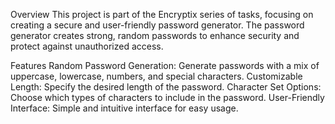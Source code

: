 Overview
This project is part of the Encryptix series of tasks, focusing on creating a secure and user-friendly password generator.
The password generator creates strong, random passwords to enhance security and protect against unauthorized access.

Features
Random Password Generation: Generate passwords with a mix of uppercase, lowercase, numbers, and special characters.
Customizable Length: Specify the desired length of the password.
Character Set Options: Choose which types of characters to include in the password.
User-Friendly Interface: Simple and intuitive interface for easy usage.
